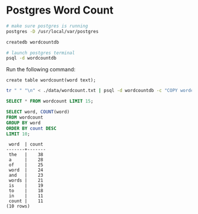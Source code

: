 # Postgres Word Count

```bash
# make sure postgres is running
postgres -D /usr/local/var/postgres

createdb wordcountdb

# launch postgres terminal
psql -d wordcountdb
```

Run the following command:

```
create table wordcount(word text);
```

```bash
tr " " "\n" < ./data/wordcount.txt | psql -d wordcountdb -c "COPY wordcount FROM stdin (delimiter ' ');"
```

```sql
SELECT * FROM wordcount LIMIT 15;
```

```sql
SELECT word, COUNT(word) 
FROM wordcount 
GROUP BY word 
ORDER BY count DESC 
LIMIT 10;
```

```
 word  | count 
-------+-------
 the   |    38
 a     |    28
 of    |    25
 word  |    24
 and   |    23
 words |    21
 is    |    19
 to    |    18
 in    |    11
 count |    11
(10 rows)
```